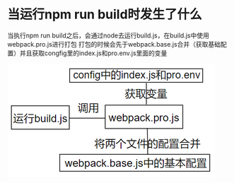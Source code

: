 # 当运行npm run build时发生了什么

当执行npm run build之后，会通过node去运行build.js，在build.js中使用webpack.pro.js进行打包
打包的时候会先于webpack.base.js合并（获取基础配置）并且获取congfig里的index.js和pro.env.js里面的变量

![](img/webpack-build详解.png)

